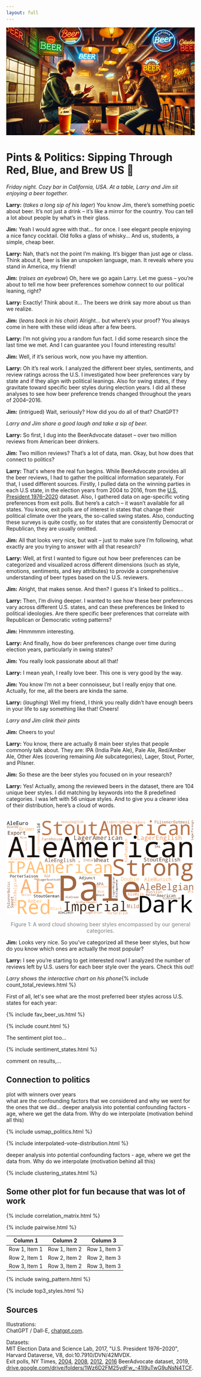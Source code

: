 ```yaml
---
layout: full
---
```


![blablabla](assets/img/beer-2.png)

# Pints & Politics: Sipping Through Red, Blue, and Brew US 🍺

*Friday night. Cozy bar in California, USA. At a table, Larry and Jim sit enjoying a beer together.*

**Larry:** (*takes a long sip of his lager*) You know Jim, there’s something poetic about beer. It’s not just a drink – it’s like a mirror for the country. You can tell a lot about people by what’s in their glass.

**Jim:** Yeah I would agree with that… for once. I see elegant people enjoying a nice fancy cocktail. Old folks a glass of whisky… And us, students, a simple, cheap beer.

**Larry:** Nah, that’s not the point I’m making. It’s bigger than just age or class. Think about it, beer is like an unspoken language, man. It reveals where you stand in America, my friend!

**Jim:** (*raises an eyebrow*) Oh, here we go again Larry. Let me guess – you’re about to tell me how beer preferences somehow connect to our political leaning, right?  

**Larry:** Exactly! Think about it… The beers we drink say more about us than we realize.

**Jim:** (*leans back in his chair*) Alright… but where’s your proof? You always come in here with these wild ideas after a few beers.

**Larry:** I’m not giving you a random fun fact. I did some research since the last time we met. And I can guarantee you I found interesting results!

**Jim:** Well, if it’s serious work, now you have my attention.

**Larry:** Oh it’s real work. I analyzed the different beer styles, sentiments, and review ratings across the U.S. I investigated how beer preferences vary by state and if they align with political leanings. Also for swing states, if they gravitate toward specific beer styles during election years. I did all these analyses to see how beer preference trends changed throughout the years of 2004–2016.

**Jim:** (intrigued) Wait, seriously? How did you do all of that? ChatGPT?

*Larry and Jim share a good laugh and take a sip of beer.*

**Larry:** So first, I dug into the BeerAdvocate dataset – over two million reviews from American beer drinkers.

**Jim:** Two million reviews? That’s a lot of data, man. Okay, but how does that connect to politics?

**Larry:** That's where the real fun begins. While BeerAdvocate provides all the beer reviews, I had to gather the political information separately. For that, I used different sources. Firstly, I pulled data on the winning parties in each U.S state, in the election years from 2004 to 2016, from the [U.S. President 1976–2020](https://dataverse.harvard.edu/dataset.xhtml?persistentId=doi:10.7910/DVN/42MVDX) dataset. Also, I gathered data on age-specific voting preferences from exit polls. But here’s a catch – it wasn’t available for all states. You know, exit polls are of interest in states that change their political climate over the years, the so-called swing states. Also, conducting these surveys is quite costly, so for states that are consistently Democrat or Republican, they are usually omitted.

**Jim:** All that looks very nice, but wait – just to make sure I’m following, what exactly are you trying to answer with all that research?

**Larry:** Well, at first I wanted to figure out how beer preferences can be categorized and visualized across different dimensions (such as style, emotions, sentiments, and key attributes) to provide a comprehensive understanding of beer types based on the U.S. reviewers.

**Jim:** Alright, that makes sense. And then? I guess it's linked to politics…

**Larry:** Then, I’m diving deeper. I wanted to see how these beer preferences vary across different U.S. states, and can these preferences be linked to political ideologies. Are there specific beer preferences that correlate with Republican or Democratic voting patterns?

**Jim:** Hmmmmm interesting.

**Larry:** And finally, how do beer preferences change over time during election years, particularly in swing states?

**Jim:** You really look passionate about all that!

**Larry:** I mean yeah, I really love beer. This one is very good by the way.

**Jim:** You know I’m not a beer connoisseur, but I really enjoy that one. Actually, for me, all the beers are kinda the same.

**Larry:** (*laughing*) Well my friend, I think you really didn’t have enough beers in your life to say something like that! Cheers!

*Larry and Jim clink their pints*

**Jim:** Cheers to you!

**Larry:** You know, there are actually 8 main beer styles that people commonly talk about. They are: IPA (India Pale Ale), Pale Ale, Red/Amber Ale, Other Ales (covering remaining Ale subcategories), Lager, Stout, Porter, and Pilsner.

**Jim:** So these are the beer styles you focused on in your research?

**Larry:** Yes! Actually, among the reviewed beers in the dataset, there are 104 unique beer styles. I did matching by keywords into the 8 predefined categories. I was left with 56 unique styles. And to give you a clearer idea of their distribution, here’s a cloud of words.
<br/><br/>
<div style="text-align: center;">
  <img src="./assets/img/beer_types_word_cloud.png" alt="Beer Types Word Cloud" style="max-width: 100%; height: auto;">
  <p style="font-size: 14px; color: gray;">Figure 1: A word cloud showing beer styles encompassed by our general categories.</p>
</div>

**Jim:** Looks very nice. So you’ve categorized all these beer styles, but how do you know which ones are actually the most popular?

**Larry:** I see you’re starting to get interested now! I analyzed the number of reviews left by U.S. users for each beer style over the years. Check this out!

*Larry shows the interactive chart on his phone*{% include count_total_reviews.html %}

First of all, let's see what are the most preferred beer styles across U.S. states for each year:

{% include fav_beer_us.html %}

{% include count.html %}

The sentiment plot too...

{% include sentiment_states.html %}

comment on results,...

## Connection to politics

plot with winners over years  
what are the confounding factors that we considered and why we went for the ones that we did... 
deeper analysis into potential confounding factors - age, where we get the data from. Why do we interpolate (motivation behind all this)

{% include usmap_politics.html %}

{% include interpolated-vote-distribution.html %}

deeper analysis into potential confounding factors - age, where we get the data from. Why do we interpolate (motivation behind all this)

{% include clustering_states.html %}

## Some other plot for fun because that was lot of work

{% include correlation_matrix.html %}

{% include pairwise.html %}

| Column 1       | Column 2       | Column 3       |
|-----------------|---------------|----------------|
| Row 1, Item 1  | Row 1, Item 2  | Row 1, Item 3  |
| Row 2, Item 1  | Row 2, Item 2  | Row 2, Item 3  |
| Row 3, Item 1  | Row 3, Item 2  | Row 3, Item 3  |

{% include swing_pattern.html %}

{% include top3_styles.html %}

## Sources

Illustrations:  
ChatGPT / Dall-E, [chatgpt.com](https://chatgpt.com).

Datasets:  
MIT Election Data and Science Lab, 2017, "U.S. President 1976–2020", Harvard Dataverse, V8, doi:10.7910/DVN/42MVDX.  
Exit polls, NY Times, [2004](https://www.nytimes.com/elections/2012/results/president/exit-polls.html), [2008](https://archive.nytimes.com/www.nytimes.com/elections/2008/results/president/national-exit-polls.html?mod=article_inline), [2012](https://www.nytimes.com/elections/2012/results/president/exit-polls.html), [2016](https://edition.cnn.com/election/2016/results/exit-polls)
BeerAdvocate dataset, 2019, [drive.google.com/drive/folders/1Wz6D2FM25ydFw_-41I9uTwG9uNsN4TCF](https://drive.google.com/drive/folders/1Wz6D2FM25ydFw_-41I9uTwG9uNsN4TCF).




